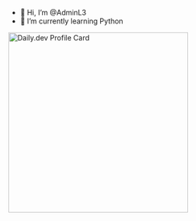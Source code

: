 - 👋 Hi, I’m @AdminL3
- 🌱 I’m currently learning Python


<a href="https://app.daily.dev/levi19"><img src="https://api.daily.dev/devcards/v2/PA4pQudfZ5gL5AzbJkFtE.png?type=default&r=an6" width="356" alt="Daily.dev Profile Card"/></a>
